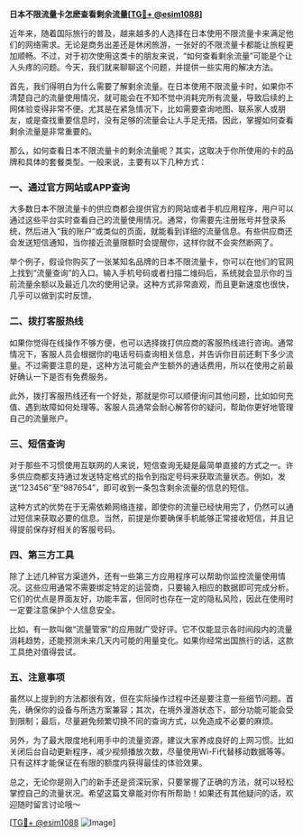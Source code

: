 **日本不限流量卡怎麽查看剩余流量[[TG💪+ @esim1088](https://t.me/s/esim1088)]**

近年来，随着国际旅行的普及，越来越多的人选择在日本使用不限流量卡来满足他们的网络需求。无论是商务出差还是休闲旅游，一张好的不限流量卡都能让旅程更加顺畅。不过，对于初次使用这类卡的朋友来说，“如何查看剩余流量”可能是个让人头疼的问题。今天，我们就来聊聊这个问题，并提供一些实用的解决方法。

首先，我们得明白为什么需要了解剩余流量。在日本使用不限流量卡时，如果你不清楚自己的流量使用情况，就可能会在不知不觉中消耗完所有流量，导致后续的上网体验变得非常不便。尤其是在紧急情况下，比如需要查询地图、联系家人或朋友，或是查找重要信息时，没有足够的流量会让人手足无措。因此，掌握如何查看剩余流量是非常重要的。

那么，如何查看日本不限流量卡的剩余流量呢？其实，这取决于你所使用的卡的品牌和具体的套餐类型。一般来说，主要有以下几种方式：

### 一、通过官方网站或APP查询

大多数日本不限流量卡的供应商都会提供官方的网站或者手机应用程序，用户可以通过这些平台实时查看自己的流量使用情况。通常，你需要先注册账号并登录系统，然后进入“我的账户”或类似的页面，就能看到详细的流量信息。有些供应商还会发送短信通知，当你接近流量限额时会提醒你，这样你就不会突然断网了。

举个例子，假设你购买了一张某知名品牌的日本不限流量卡，你可以在他们的官网上找到“流量查询”的入口。输入手机号码或者扫描二维码后，系统就会显示你的当前流量余额以及最近几次的使用记录。这种方式非常直观，而且更新速度也很快，几乎可以做到实时反馈。

### 二、拨打客服热线

如果你觉得在线操作不够方便，也可以选择拨打供应商的客服热线进行咨询。通常情况下，客服人员会根据你的电话号码查询相关信息，并告诉你目前还剩下多少流量。不过需要注意的是，这种方法可能会产生额外的通话费用，所以在使用之前最好确认一下是否有免费服务。

此外，拨打客服热线还有一个好处，那就是你可以顺便询问其他问题，比如如何充值、遇到故障如何处理等。客服人员通常会耐心解答你的疑问，帮助你更好地管理自己的流量账户。

### 三、短信查询

对于那些不习惯使用互联网的人来说，短信查询无疑是最简单直接的方式之一。许多供应商都支持通过发送特定格式的指令到指定号码来获取流量状态。例如，发送“123456”至“987654”，即可收到一条包含剩余流量的信息的短信。

这种方式的优势在于无需依赖网络连接，即使你的流量已经快用完了，仍然可以通过短信来获取必要的信息。当然，前提是你要确保手机能够正常接收短信，并且记得提前保存好相关的客服号码。

### 四、第三方工具

除了上述几种官方渠道外，还有一些第三方应用程序可以帮助你监控流量使用情况。这些应用通常不需要绑定特定的运营商，只要输入相应的数据即可完成分析。它们的优点是界面友好，功能丰富，但同时也存在一定的隐私风险，因此在使用时一定要注意保护个人信息安全。

比如，有一款叫做“流量管家”的应用就广受好评。它不仅能显示各时间段内的流量消耗趋势，还能预测未来几天内可能的用量变化。如果你经常出国旅行的话，这款工具绝对值得尝试。

### 五、注意事项

虽然以上提到的方法都很有效，但在实际操作过程中还是要注意一些细节问题。首先，确保你的设备与所选方案兼容；其次，在境外漫游状态下，部分功能可能会受到限制；最后，尽量避免频繁切换不同的查询方式，以免造成不必要的麻烦。

另外，为了最大限度地利用手中的流量资源，建议大家养成良好的上网习惯。比如关闭后台自动更新程序，减少视频播放次数，尽量使用Wi-Fi代替移动数据等等。只有这样才能保证在有限的额度内获得最佳的体验效果。

总之，无论你是刚入门的新手还是资深玩家，只要掌握了正确的方法，就可以轻松掌控自己的流量状况。希望这篇文章能对你有所帮助！如果还有其他疑问的话，欢迎随时留言讨论哦～

[[TG💪+ @esim1088](https://t.me/s/esim1088) ![Image](https://i.postimg.cc/4NQfJmqS/Snipaste-2025-05-13-00-14-12.png)]